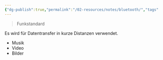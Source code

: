```yaml
---
{"dg-publish":true,"permalink":"/02-resources/notes/bluetooth/","tags":[null],"noteIcon":"","updated":"2024-06-10T02:02:17.743+02:00"}
---
```


> Funkstandard

Es wird für Datentransfer in kurze Distanzen verwendet.
- Musik
- Video
- Bilder